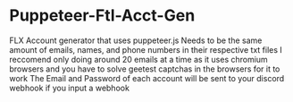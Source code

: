 # Puppeteer-Ftl-Acct-Gen
FLX Account generator that uses puppeteer.js 
Needs to be the same amount of emails, names, and phone numbers in their respective txt files 
I reccomend only doing around 20 emails at a time as it uses chromium browsers and you have to solve geetest captchas in the browsers for it to work
The Email and Password of each account will be sent to your discord webhook if you input a webhook 

